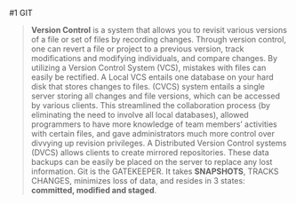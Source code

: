 #1 GIT
> **Version Control** is a system that allows you to revisit various versions of a file or set of files by recording changes. Through version control, one can revert a file or project 
to a previous version, track modifications and modifying individuals, and compare changes. By utilizing a Version Control System (VCS), mistakes with files can easily be rectified.
A Local VCS entails one database on your hard disk that stores changes to files.
> (CVCS) system entails a single server storing all changes and file versions, which can be accessed by various clients. This streamlined the collaboration process (by eliminating the need to involve all local databases), allowed programmers to have more knowledge of team members’ activities with certain files, and gave administrators much more control over divvying up revision privileges.
> A Distributed Version Control systems (DVCS) allows clients to create mirrored repositories. These data backups can be easily be placed on the server to replace any lost information. 
> Git is the GATEKEEPER. It takes **SNAPSHOTS**, TRACKS CHANGES, minimizes loss of data, and resides in 3 states: **committed, modified and staged**.
